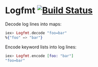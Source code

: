 # Logfmt [![Build Status](https://travis-ci.org/jclem/logfmt-elixir.svg?branch=master)](https://travis-ci.org/jclem/logfmt-elixir)

Decode log lines into maps:

```elixir
iex> Logfmt.decode "foo=bar"
%{"foo" => "bar"}
```

Encode keyword lists into log lines:

```elixir
iex> Logfmt.encode [foo: "bar"]
"foo=bar"
```
